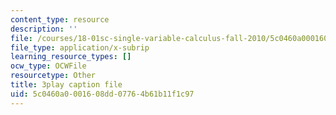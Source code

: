 ```yaml
---
content_type: resource
description: ''
file: /courses/18-01sc-single-variable-calculus-fall-2010/5c0460a0001608dd07764b61b11f1c97_MK_0QHbUnIA.srt
file_type: application/x-subrip
learning_resource_types: []
ocw_type: OCWFile
resourcetype: Other
title: 3play caption file
uid: 5c0460a0-0016-08dd-0776-4b61b11f1c97
---
```

